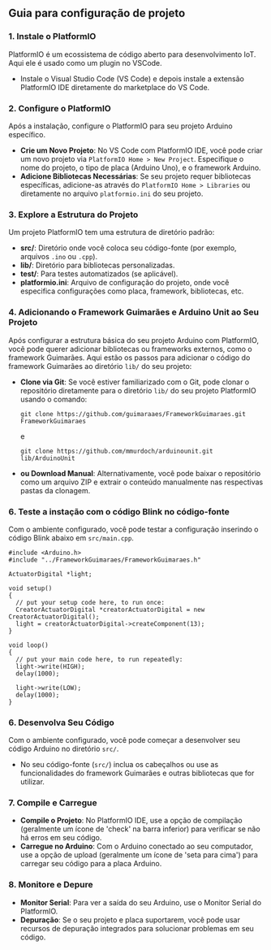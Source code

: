 ## Guia para configuração de projeto

### 1. Instale o PlatformIO
PlatformIO é um ecossistema de código aberto para desenvolvimento IoT. Aqui ele é usado como um plugin no VSCode.
  -  Instale o Visual Studio Code (VS Code) e depois instale a extensão PlatformIO IDE diretamente do marketplace do VS Code.

### 2. Configure o PlatformIO
Após a instalação, configure o PlatformIO para seu projeto Arduino específico.

- **Crie um Novo Projeto**: No VS Code com PlatformIO IDE, você pode criar um novo projeto via `PlatformIO Home > New Project`. Especifique o nome do projeto, o tipo de placa (Arduino Uno), e o framework Arduino.
- **Adicione Bibliotecas Necessárias**: Se seu projeto requer bibliotecas específicas, adicione-as através do `PlatformIO Home > Libraries` ou diretamente no arquivo `platformio.ini` do seu projeto.

### 3. Explore a Estrutura do Projeto
Um projeto PlatformIO tem uma estrutura de diretório padrão:
- **src/**: Diretório onde você coloca seu código-fonte (por exemplo, arquivos `.ino` ou `.cpp`).
- **lib/**: Diretório para bibliotecas personalizadas.
- **test/**: Para testes automatizados (se aplicável).
- **platformio.ini**: Arquivo de configuração do projeto, onde você especifica configurações como placa, framework, bibliotecas, etc.

### 4. Adicionando o Framework Guimarães e Arduino Unit ao Seu Projeto
Após configurar a estrutura básica do seu projeto Arduino com PlatformIO, você pode querer adicionar bibliotecas ou frameworks externos, como o framework Guimarães. Aqui estão os passos para adicionar o código do framework Guimarães ao diretório `lib/` do seu projeto:
 - **Clone via Git**: Se você estiver familiarizado com o Git, pode clonar o repositório diretamente para o diretório `lib/` do seu projeto PlatformIO usando o comando:
   ```
   git clone https://github.com/guimaraaes/FrameworkGuimaraes.git FrameworkGuimaraes
   ```
   e
   ```
   git clone https://github.com/mmurdoch/arduinounit.git lib/ArduinoUnit
   ```
   
 - **ou Download Manual**: Alternativamente, você pode baixar o repositório como um arquivo ZIP e extrair o conteúdo manualmente nas respectivas pastas da clonagem.


### 6. Teste a instação com o código Blink no código-fonte
Com o ambiente configurado, você pode testar a configuração inserindo o código Blink abaixo em `src/main.cpp`.

```
#include <Arduino.h>
#include "../FrameworkGuimaraes/FrameworkGuimaraes.h"

ActuatorDigital *light;

void setup()
{
  // put your setup code here, to run once:
  CreatorActuatorDigital *creatorActuatorDigital = new CreatorActuatorDigital();
  light = creatorActuatorDigital->createComponent(13);
}

void loop()
{
  // put your main code here, to run repeatedly:
  light->write(HIGH);
  delay(1000);

  light->write(LOW);
  delay(1000);
}
```

### 6. Desenvolva Seu Código
Com o ambiente configurado, você pode começar a desenvolver seu código Arduino no diretório `src/`.
   - No seu código-fonte (`src/`) inclua os cabeçalhos ou use as funcionalidades do framework Guimarães e outras bibliotecas que for utilizar.

### 7. Compile e Carregue
- **Compile o Projeto**: No PlatformIO IDE, use a opção de compilação (geralmente um ícone de 'check' na barra inferior) para verificar se não há erros em seu código.
- **Carregue no Arduino**: Com o Arduino conectado ao seu computador, use a opção de upload (geralmente um ícone de 'seta para cima') para carregar seu código para a placa Arduino.

### 8. Monitore e Depure
- **Monitor Serial**: Para ver a saída do seu Arduino, use o Monitor Serial do PlatformIO.
- **Depuração**: Se o seu projeto e placa suportarem, você pode usar recursos de depuração integrados para solucionar problemas em seu código.
 
